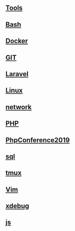 ## [Tools](tools.md)
## [Bash](bash.md)
## [Docker]( docker )
## [GIT](git.md)
## [Laravel](laravel.md)
## [Linux](Others.md)
## [network](curl.md)
## [PHP](php.md)
## [PhpConference2019](PhpConference2019.md)
## [sql](sql.md)
## [tmux](tmux.md)
## [Vim](vim.md)
## [xdebug](xdebug.md)
## [js](js)










